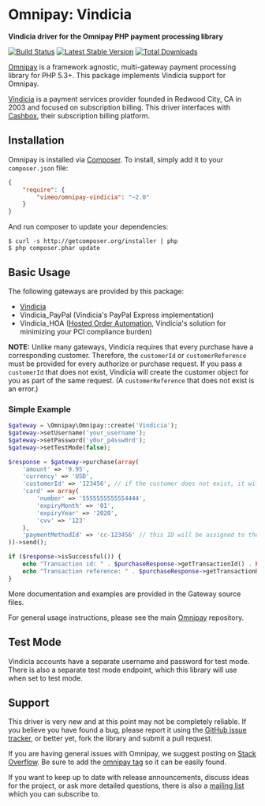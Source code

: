 # Omnipay: Vindicia

**Vindicia driver for the Omnipay PHP payment processing library**

[![Build Status](https://travis-ci.org/vimeo/omnipay-vindicia.png?branch=master)](https://travis-ci.org/vimeo/omnipay-vindicia)
[![Latest Stable Version](https://poser.pugx.org/vimeo/omnipay-vindicia/version.png)](https://packagist.org/packages/vimeo/omnipay-vindicia)
[![Total Downloads](https://poser.pugx.org/vimeo/omnipay-vindicia/d/total.png)](https://packagist.org/packages/vimeo/omnipay-vindicia)

[Omnipay](https://github.com/thephpleague/omnipay) is a framework agnostic, multi-gateway payment
processing library for PHP 5.3+. This package implements Vindicia support for Omnipay.

[Vindicia](https://vindicia.com/) is a payment services provider founded in Redwood City, CA in 2003 and focused on subscription billing. This driver interfaces with [Cashbox](https://www.vindicia.com/solutions/vindicia-cashbox), their subscription billing platform.

## Installation

Omnipay is installed via [Composer](http://getcomposer.org/). To install, simply add it
to your `composer.json` file:

```json
{
    "require": {
        "vimeo/omnipay-vindicia": "~2.0"
    }
}
```

And run composer to update your dependencies:

```
$ curl -s http://getcomposer.org/installer | php
$ php composer.phar update
```

## Basic Usage

The following gateways are provided by this package:

* [Vindicia](https://vindicia.com/)
* Vindicia_PayPal (Vindicia's PayPal Express implementation)
* Vindicia_HOA ([Hosted Order Automation](https://www.vindicia.com/resources/data-sheets/hosted-order-automation), Vindicia's solution for minimizing your PCI compliance burden)

**NOTE:** Unlike many gateways, Vindicia requires that every purchase have a corresponding customer. Therefore, the `customerId` or `customerReference` must be provided for every authorize or purchase request. If you pass a `customerId` that does not exist, Vindicia will create the customer object for you as part of the same request. (A `customerReference` that does not exist is an error.)

### Simple Example

```php
$gateway = \Omnipay\Omnipay::create('Vindicia');
$gateway->setUsername('your_username');
$gateway->setPassword('y0ur_p4ssw0rd');
$gateway->setTestMode(false);

$response = $gateway->purchase(array(
    'amount' => '9.95',
    'currency' => 'USD',
    'customerId' => '123456', // if the customer does not exist, it will be created
    'card' => array(
        'number' => '5555555555554444',
        'expiryMonth' => '01',
        'expiryYear' => '2020',
        'cvv' => '123'
    ),
    'paymentMethodId' => 'cc-123456' // this ID will be assigned to the card
))->send();

if ($response->isSuccessful()) {
    echo "Transaction id: " . $purchaseResponse->getTransactionId() . PHP_EOL;
    echo "Transaction reference: " . $purchaseResponse->getTransactionReference() . PHP_EOL;
}
```

More documentation and examples are provided in the Gateway source files.

For general usage instructions, please see the main [Omnipay](https://github.com/thephpleague/omnipay)
repository.

## Test Mode

Vindicia accounts have a separate username and password for test mode. There is also a separate
test mode endpoint, which this library will use when set to test mode.

## Support

This driver is very new and at this point may not be completely reliable. If you believe you have found a bug, please report it using the [GitHub issue tracker](https://github.com/Vimeo/omnipay-vindicia/issues),
or better yet, fork the library and submit a pull request.

If you are having general issues with Omnipay, we suggest posting on
[Stack Overflow](http://stackoverflow.com/). Be sure to add the
[omnipay tag](http://stackoverflow.com/questions/tagged/omnipay) so it can be easily found.

If you want to keep up to date with release announcements, discuss ideas for the project,
or ask more detailed questions, there is also a [mailing list](https://groups.google.com/forum/#!forum/omnipay) which
you can subscribe to.
